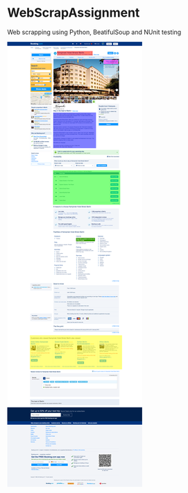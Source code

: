 # WebScrapAssignment
Web scrapping using Python, BeatifulSoup and NUnit testing

<img src="https://github.com/erdemunal35/WebScrapAssignment/blob/main/task%201%20-%20screencapture-www-booking-com.png" alt="Scraped Sections are colored"></img>
